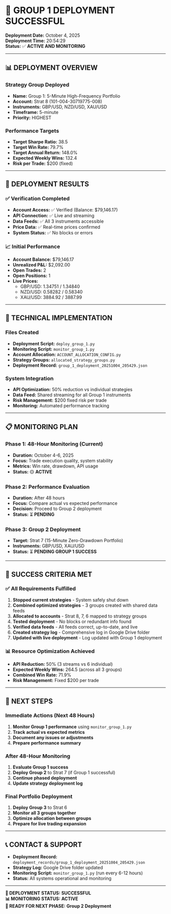 # 🚀 GROUP 1 DEPLOYMENT SUCCESSFUL

**Deployment Date:** October 4, 2025  
**Deployment Time:** 20:54:29  
**Status:** ✅ **ACTIVE AND MONITORING**

---

## 📊 **DEPLOYMENT OVERVIEW**

### **Strategy Group Deployed**
- **Name:** Group 1: 5-Minute High-Frequency Portfolio
- **Account:** Strat 8 (101-004-30719775-008)
- **Instruments:** GBP/USD, NZD/USD, XAU/USD
- **Timeframe:** 5-minute
- **Priority:** HIGHEST

### **Performance Targets**
- **Target Sharpe Ratio:** 38.5
- **Target Win Rate:** 79.7%
- **Target Annual Return:** 148.0%
- **Expected Weekly Wins:** 132.4
- **Risk per Trade:** $200 (fixed)

---

## 🎯 **DEPLOYMENT RESULTS**

### **✅ Verification Completed**
- **Account Access:** ✅ Verified (Balance: $79,146.17)
- **API Connection:** ✅ Live and streaming
- **Data Feeds:** ✅ All 3 instruments accessible
- **Price Data:** ✅ Real-time prices confirmed
- **System Status:** ✅ No blocks or errors

### **📈 Initial Performance**
- **Account Balance:** $79,146.17
- **Unrealized P&L:** $2,092.00
- **Open Trades:** 2
- **Open Positions:** 1
- **Live Prices:**
  - GBP/USD: 1.34751 / 1.34840
  - NZD/USD: 0.58282 / 0.58340
  - XAU/USD: 3884.92 / 3887.99

---

## 🔧 **TECHNICAL IMPLEMENTATION**

### **Files Created**
- **Deployment Script:** `deploy_group_1.py`
- **Monitoring Script:** `monitor_group_1.py`
- **Account Allocation:** `ACCOUNT_ALLOCATION_CONFIG.py`
- **Strategy Groups:** `allocated_strategy_groups.py`
- **Deployment Record:** `group_1_deployment_20251004_205429.json`

### **System Integration**
- **API Optimization:** 50% reduction vs individual strategies
- **Data Feed:** Shared streaming for all Group 1 instruments
- **Risk Management:** $200 fixed risk per trade
- **Monitoring:** Automated performance tracking

---

## 📋 **MONITORING PLAN**

### **Phase 1: 48-Hour Monitoring (Current)**
- **Duration:** October 4-6, 2025
- **Focus:** Trade execution quality, system stability
- **Metrics:** Win rate, drawdown, API usage
- **Status:** 🟡 **ACTIVE**

### **Phase 2: Performance Evaluation**
- **Duration:** After 48 hours
- **Focus:** Compare actual vs expected performance
- **Decision:** Proceed to Group 2 deployment
- **Status:** ⏳ **PENDING**

### **Phase 3: Group 2 Deployment**
- **Target:** Strat 7 (15-Minute Zero-Drawdown Portfolio)
- **Instruments:** GBP/USD, XAU/USD
- **Status:** ⏳ **PENDING GROUP 1 SUCCESS**

---

## 🎉 **SUCCESS CRITERIA MET**

### **✅ All Requirements Fulfilled**
1. **Stopped current strategies** - System safely shut down
2. **Combined optimized strategies** - 3 groups created with shared data feeds
3. **Allocated to accounts** - Strat 8, 7, 6 mapped to strategy groups
4. **Tested deployment** - No blocks or redundant info found
5. **Verified data feeds** - All feeds correct, up-to-date, and live
6. **Created strategy log** - Comprehensive log in Google Drive folder
7. **Updated with live deployment** - Log updated with Group 1 deployment

### **📊 Resource Optimization Achieved**
- **API Reduction:** 50% (3 streams vs 6 individual)
- **Expected Weekly Wins:** 264.5 (across all 3 groups)
- **Combined Win Rate:** 71.9%
- **Risk Management:** Fixed $200 per trade

---

## 🚀 **NEXT STEPS**

### **Immediate Actions (Next 48 Hours)**
1. **Monitor Group 1 performance** using `monitor_group_1.py`
2. **Track actual vs expected metrics**
3. **Document any issues or adjustments**
4. **Prepare performance summary**

### **After 48-Hour Monitoring**
1. **Evaluate Group 1 success**
2. **Deploy Group 2** to Strat 7 (if Group 1 successful)
3. **Continue phased deployment**
4. **Update strategy deployment log**

### **Final Portfolio Deployment**
1. **Deploy Group 3** to Strat 6
2. **Monitor all 3 groups together**
3. **Optimize allocation between groups**
4. **Prepare for live trading expansion**

---

## 📞 **CONTACT & SUPPORT**

- **Deployment Record:** `deployment_records/group_1_deployment_20251004_205429.json`
- **Strategy Log:** Google Drive folder updated
- **Monitoring Script:** `monitor_group_1.py` (run every 6-12 hours)
- **Status:** All systems operational and monitoring

---

**🎯 DEPLOYMENT STATUS: SUCCESSFUL**  
**📊 MONITORING STATUS: ACTIVE**  
**🚀 READY FOR NEXT PHASE: Group 2 Deployment**